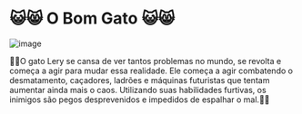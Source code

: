 # 😺😸 O Bom Gato 😺😸


![image](https://user-images.githubusercontent.com/101799482/159915598-e2aefa25-f89e-4480-a3cb-e27f753203b7.png)

🍃🍃O gato Lery se cansa de ver tantos problemas no mundo, se revolta e começa a agir
para mudar essa realidade.
Ele começa a agir combatendo o desmatamento, caçadores, ladrões e máquinas futuristas
que tentam aumentar ainda mais o caos.
Utilizando suas habilidades furtivas, os inimigos são pegos desprevenidos e impedidos de
espalhar o mal.🍃🍃
